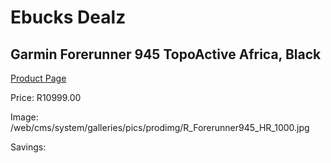 
# Ebucks Dealz
## Garmin Forerunner 945 TopoActive Africa, Black
[Product Page](https://www.ebucks.com/web/shop/productSelected.do?prodId=1045238595&catId=872270976)

Price: R10999.00

Image: /web/cms/system/galleries/pics/prodimg/R_Forerunner945_HR_1000.jpg

Savings: 


	